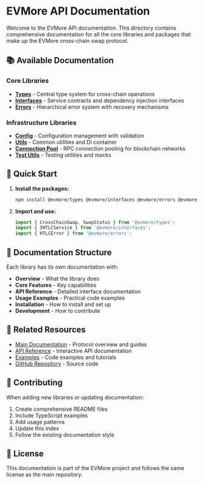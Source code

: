 # EVMore API Documentation

Welcome to the EVMore API documentation. This directory contains comprehensive documentation for all the core libraries and packages that make up the EVMore cross-chain swap protocol.

## 📚 Available Documentation

### Core Libraries

- **[Types](./api/types/README.md)** - Central type system for cross-chain operations
- **[Interfaces](./api/interfaces/README.md)** - Service contracts and dependency injection interfaces
- **[Errors](./api/errors/README.md)** - Hierarchical error system with recovery mechanisms

### Infrastructure Libraries

- **[Config](./api/config/README.md)** - Configuration management with validation
- **[Utils](./api/utils/README.md)** - Common utilities and DI container
- **[Connection Pool](./api/connection-pool/README.md)** - RPC connection pooling for blockchain networks
- **[Test Utils](./api/test-utils/README.md)** - Testing utilities and mocks

## 🚀 Quick Start

1. **Install the packages:**
   ```bash
   npm install @evmore/types @evmore/interfaces @evmore/errors @evmore/config @evmore/utils @evmore/connection-pool @evmore/test-utils
   ```

2. **Import and use:**
   ```typescript
   import { CrossChainSwap, SwapStatus } from '@evmore/types';
   import { IHTLCService } from '@evmore/interfaces';
   import { HTLCError } from '@evmore/errors';
   ```

## 📖 Documentation Structure

Each library has its own documentation with:
- **Overview** - What the library does
- **Core Features** - Key capabilities
- **API Reference** - Detailed interface documentation
- **Usage Examples** - Practical code examples
- **Installation** - How to install and set up
- **Development** - How to contribute

## 🔗 Related Resources

- [Main Documentation](./) - Protocol overview and guides
- [API Reference](./api-reference.html) - Interactive API documentation
- [Examples](./examples.html) - Code examples and tutorials
- [GitHub Repository](https://github.com/Hydepwns/EVMore) - Source code

## 🤝 Contributing

When adding new libraries or updating documentation:

1. Create comprehensive README files
2. Include TypeScript examples
3. Add usage patterns
4. Update this index
5. Follow the existing documentation style

## 📝 License

This documentation is part of the EVMore project and follows the same license as the main repository. 